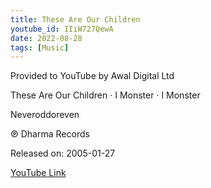 ```yaml
---
title: These Are Our Children
youtube_id: IIiW727QewA
date: 2022-08-28
tags: [Music]
---
```

Provided to YouTube by Awal Digital Ltd

These Are Our Children · I Monster · I Monster

Neveroddoreven

℗ Dharma Records

Released on: 2005-01-27

[YouTube Link](https://www.youtube.com/watch?v=IIiW727QewA)
